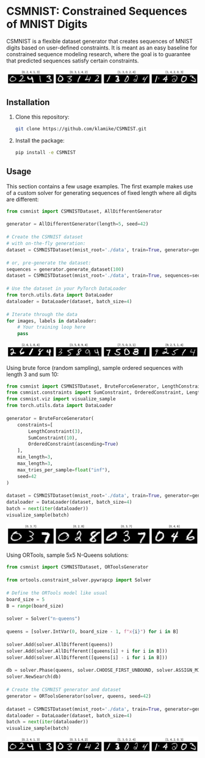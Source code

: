 # CSMNIST: Constrained Sequences of MNIST Digits
CSMNIST is a flexible dataset generator that creates sequences of MNIST digits
based on user-defined constraints. It is meant as an easy baseline for
constrained sequence modeling research, where the goal is to guarantee that
predicted sequences satisfy certain constraints.

![N-Queens example](images/queens.png)

## Installation
1. Clone this repository:
   ```sh
   git clone https://github.com/klamike/CSMNIST.git
   ```

2. Install the package:
   ```sh
   pip install -e CSMNIST
   ```

## Usage

This section contains a few usage examples. The first example makes use of a custom solver
for generating sequences of fixed length where all digits are different:

```python
from csmnist import CSMNISTDataset, AllDifferentGenerator

generator = AllDifferentGenerator(length=5, seed=42)

# Create the CSMNIST dataset
# with on-the-fly generation:
dataset = CSMNISTDataset(mnist_root='./data', train=True, generator=generator)

# or, pre-generate the dataset:
sequences = generator.generate_dataset(100)
dataset = CSMNISTDataset(mnist_root='./data', train=True, sequences=sequences)

# Use the dataset in your PyTorch DataLoader
from torch.utils.data import DataLoader
dataloader = DataLoader(dataset, batch_size=4)

# Iterate through the data
for images, labels in dataloader:
    # Your training loop here
    pass
```
![AllDifferent example](images/alldifferent.png)

Using brute force (random sampling), sample ordered sequences with length 3 and sum 10:

```python
from csmnist import CSMNISTDataset, BruteForceGenerator, LengthConstraint
from csmnist.constraints import SumConstraint, OrderedConstraint, LengthConstraint
from csmnist.viz import visualize_sample
from torch.utils.data import DataLoader

generator = BruteForceGenerator(
    constraints=[
        LengthConstraint(3),
        SumConstraint(10),
        OrderedConstraint(ascending=True)
    ],
    min_length=3,
    max_length=3,
    max_tries_per_sample=float("inf"),
    seed=42
)

dataset = CSMNISTDataset(mnist_root='./data', train=True, generator=generator)
dataloader = DataLoader(dataset, batch_size=4)
batch = next(iter(dataloader))
visualize_sample(batch)
```
![Sum and Ordered example](images/sum_ordered.png)

Using ORTools, sample 5x5 N-Queens solutions:

```python
from csmnist import CSMNISTDataset, ORToolsGenerator

from ortools.constraint_solver.pywrapcp import Solver

# Define the ORTools model like usual
board_size = 5
B = range(board_size)

solver = Solver("n-queens")

queens = [solver.IntVar(0, board_size - 1, f"x{i}") for i in B]

solver.Add(solver.AllDifferent(queens))
solver.Add(solver.AllDifferent([queens[i] + i for i in B]))
solver.Add(solver.AllDifferent([queens[i] - i for i in B]))

db = solver.Phase(queens, solver.CHOOSE_FIRST_UNBOUND, solver.ASSIGN_MIN_VALUE)
solver.NewSearch(db)

# Create the CSMNIST generator and dataset
generator = ORToolsGenerator(solver, queens, seed=42)

dataset = CSMNISTDataset(mnist_root='./data', train=True, generator=generator)
dataloader = DataLoader(dataset, batch_size=4)
batch = next(iter(dataloader))
visualize_sample(batch)
```
![N-Queens example](images/queens.png)
